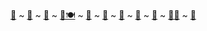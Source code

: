 [🍍](https://jsmckenzie.github.io) ~ [🦩](https://github.com/jsmckenzie/flamingo) ~ [🐙](https://github.com/jsmckenzie/octopus) ~ [🦕🍽](https://github.com/jsmckenzie/stegosaurus) ~ [🦔](https://github.com/jsmckenzie/hedgehog) ~ [🐆](https://github.com/jsmckenzie/leopard) ~ [🌈](https://github.com/jsmckenzie/rainbow) ~ [🦣](https://github.com/jsmckenzie/maml) ~ [🦓](https://github.com/jsmckenzie/zebra) ~ [🔴🐼](https://github.com/jsmckenzie/redpanda) ~ [🦉](https://github.com/jsmckenzie/owl)

